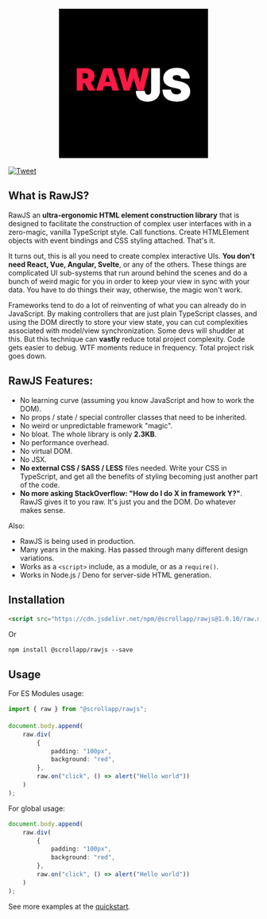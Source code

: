 <p align="center">
	<img src="readme-poster.png" alt="RawJS Poster Image" width="300">
</p>

[![Tweet](https://img.shields.io/twitter/url/http/shields.io.svg?style=social)](https://twitter.com/intent/tweet?text=Is%20React%20too%20complicated%3F%20Give%20Raw.js%20a%20go.&url=https://github.com/scrollapp/rawjs)

## What is RawJS?

RawJS an **ultra-ergonomic HTML element construction library** that is designed to facilitate the construction of complex user interfaces with in a zero-magic, vanilla TypeScript style. Call functions. Create HTMLElement objects with event bindings and CSS styling attached. That's it.

It turns out, this is all you need to create complex interactive UIs. **You don't need React, Vue, Angular, Svelte**, or any of the others. These things are complicated UI sub-systems that run around behind the scenes and do a bunch of weird magic for you in order to keep your view in sync with your data. You have to do things their way, otherwise, the magic won't work.

Frameworks tend to do a lot of reinventing of what you can already do in JavaScript. By making controllers that are just plain TypeScript classes, and using the DOM directly to store your view state, you can cut complexities associated with model/view synchronization. Some devs will shudder at this. But this technique can **vastly** reduce total project complexity. Code gets easier to debug. WTF moments reduce in frequency. Total project risk goes down.

## RawJS Features:

- No learning curve (assuming you know JavaScript and how to work the DOM).
- No props / state / special controller classes that need to be inherited.
- No weird or unpredictable framework "magic".
- No bloat. The whole library is only **2.3KB**.
- No performance overhead.
- No virtual DOM.
- No JSX.
- **No external CSS / SASS / LESS** files needed. Write your CSS in TypeScript, and get all the benefits of styling becoming just another part of the code.
- **No more asking StackOverflow: "How do I do X in framework Y?"**. RawJS gives it to you raw. It's just you and the DOM. Do whatever makes sense.

Also:

- RawJS is being used in production.
- Many years in the making. Has passed through many different design variations.
- Works as a `<script>` include, as a module, or as a `require()`.
- Works in Node.js / Deno for server-side HTML generation.

## Installation

```html
<script src="https://cdn.jsdelivr.net/npm/@scrollapp/rawjs@1.0.10/raw.min.js"></script>
```
Or
```
npm install @scrollapp/rawjs --save
```

## Usage

For ES Modules usage:
```typescript
import { raw } from "@scrollapp/rawjs";

document.body.append(
	raw.div(
		{
			padding: "100px",
			background: "red",
		},
		raw.on("click", () => alert("Hello world"))
	)
);
```

For global usage:
```typescript
document.body.append(
	raw.div(
		{
			padding: "100px",
			background: "red",
		},
		raw.on("click", () => alert("Hello world"))
	)
);
```

See more examples at the [quickstart](quickstart.md).
